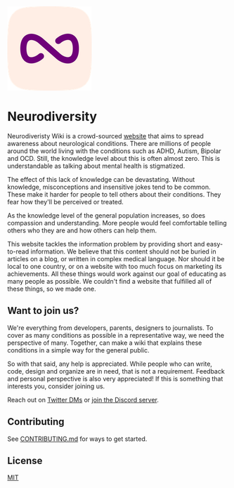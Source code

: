 ![Logo](public/favicons/favicon-192x192.png)

# Neurodiversity

Neurodiveristy Wiki is a crowd-sourced [website](https://neurodiversity.wiki) that aims to spread awareness about neurological conditions. There are millions of people around the world living with the conditions such as ADHD, Autism, Bipolar and OCD. Still, the knowledge level about this is often almost zero. This is understandable as talking about mental health is stigmatized.

The effect of this lack of knowledge can be devastating. Without knowledge, misconceptions and insensitive jokes tend to be common. These make it harder for people to tell others about their conditions. They fear how they'll be perceived or treated.

As the knowledge level of the general population increases, so does compassion and understanding. More people would feel comfortable telling others who they are and how others can help them.

This website tackles the information problem by providing short and
easy-to-read information. We believe that this content should not be
buried in articles on a blog, or written in complex medical language. Nor
should it be local to one country, or on a website with too much focus on
marketing its achievements. All these things would work against our goal
of educating as many people as possible. We couldn't find a website that
fulfilled all of these things, so we made one.

## Want to join us?

We're everything from developers, parents, designers to journalists. To cover as many conditions as possible in a representative way, we need the perspective of many. Together, can make a wiki that explains these conditions in a simple way for the general public.

So with that said, any help is appreciated. While people who can write, code, design and organize are in need, that is not a requirement. Feedback and personal perspective is also very appreciated! If this is something that interests you, consider joining us.

Reach out on [Twitter DMs](https://twitter.com/alvarlagerlof) or [join the Discord server](https://discord.gg/EcEyW9Xz3M).

## Contributing

See [CONTRIBUTING.md](/CONTRIBUTING.md) for ways to get started.

## License

[MIT](/LICENSE)
